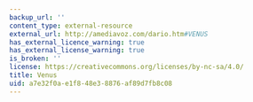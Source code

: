 ```yaml
---
backup_url: ''
content_type: external-resource
external_url: http://amediavoz.com/dario.htm#VENUS
has_external_licence_warning: true
has_external_license_warning: true
is_broken: ''
license: https://creativecommons.org/licenses/by-nc-sa/4.0/
title: Venus
uid: a7e32f0a-e1f8-48e3-8876-af89d7fb8c08
---
```


